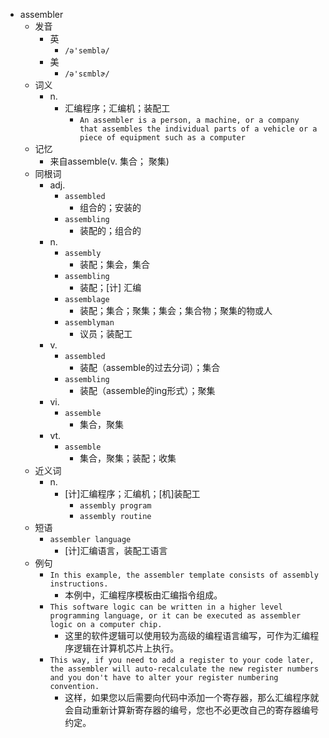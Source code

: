 - assembler
  - 发音
    - 英
      - `/ə'semblə/`
    - 美
      - `/ə'sɛmblɚ/`
  - 词义
    - n.
      - 汇编程序；汇编机；装配工
        - `An assembler is a person, a machine, or a company that assembles the individual parts of a vehicle or a piece of equipment such as a computer`
  - 记忆
    - 来自assemble(v. 集合； 聚集)
  - 同根词
    - adj.
      - `assembled`
        - 组合的；安装的
      - `assembling`
        - 装配的；组合的
    - n.
      - `assembly`
        - 装配；集会，集合
      - `assembling`
        - 装配；[计] 汇编
      - `assemblage`
        - 装配；集合；聚集；集会；集合物；聚集的物或人
      - `assemblyman`
        - 议员；装配工
    - v.
      - `assembled`
        - 装配（assemble的过去分词）；集合
      - `assembling`
        - 装配（assemble的ing形式）；聚集
    - vi.
      - `assemble`
        - 集合，聚集
    - vt.
      - `assemble`
        - 集合，聚集；装配；收集
  - 近义词
    - n.
      - [计]汇编程序；汇编机；[机]装配工
        - `assembly program`
        - `assembly routine`
  - 短语
    - `assembler language`
      - [计]汇编语言，装配工语言 
  - 例句
    - `In this example, the assembler template consists of assembly instructions.`
      - 本例中，汇编程序模板由汇编指令组成。
    - `This software logic can be written in a higher level programming language, or it can be executed as assembler logic on a computer chip.`
      - 这里的软件逻辑可以使用较为高级的编程语言编写，可作为汇编程序逻辑在计算机芯片上执行。
    - `This way, if you need to add a register to your code later, the assembler will auto-recalculate the new register numbers and you don't have to alter your register numbering convention.`
      - 这样，如果您以后需要向代码中添加一个寄存器，那么汇编程序就会自动重新计算新寄存器的编号，您也不必更改自己的寄存器编号约定。

